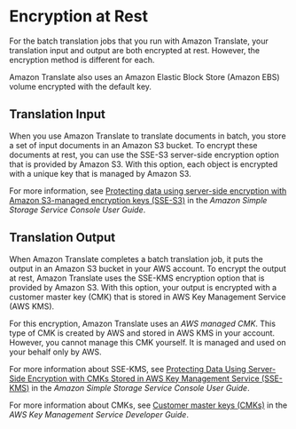 # Encryption at Rest<a name="encryption-at-rest"></a>

For the batch translation jobs that you run with Amazon Translate, your translation input and output are both encrypted at rest\. However, the encryption method is different for each\.

Amazon Translate also uses an Amazon Elastic Block Store \(Amazon EBS\) volume encrypted with the default key\.

## Translation Input<a name="encryption-at-rest-input"></a>

When you use Amazon Translate to translate documents in batch, you store a set of input documents in an Amazon S3 bucket\. To encrypt these documents at rest, you can use the SSE\-S3 server\-side encryption option that is provided by Amazon S3\. With this option, each object is encrypted with a unique key that is managed by Amazon S3\. 

For more information, see [Protecting data using server\-side encryption with Amazon S3\-managed encryption keys \(SSE\-S3\)](https://docs.aws.amazon.com/AmazonS3/latest/userguide/UsingServerSideEncryption.html) in the *Amazon Simple Storage Service Console User Guide*\.

## Translation Output<a name="encryption-at-rest-output"></a>

When Amazon Translate completes a batch translation job, it puts the output in an Amazon S3 bucket in your AWS account\. To encrypt the output at rest, Amazon Translate uses the SSE\-KMS encryption option that is provided by Amazon S3\. With this option, your output is encrypted with a customer master key \(CMK\) that is stored in AWS Key Management Service \(AWS KMS\)\. 

For this encryption, Amazon Translate uses an *AWS managed CMK*\. This type of CMK is created by AWS and stored in AWS KMS in your account\. However, you cannot manage this CMK yourself\. It is managed and used on your behalf only by AWS\.

For more information about SSE\-KMS, see [Protecting Data Using Server\-Side Encryption with CMKs Stored in AWS Key Management Service \(SSE\-KMS\)](https://docs.aws.amazon.com/AmazonS3/latest/userguide/UsingKMSEncryption.html) in the *Amazon Simple Storage Service Console User Guide*\.

For more information about CMKs, see [Customer master keys \(CMKs\)](https://docs.aws.amazon.com/kms/latest/developerguide/concepts.html#master_keys) in the *AWS Key Management Service Developer Guide*\.
